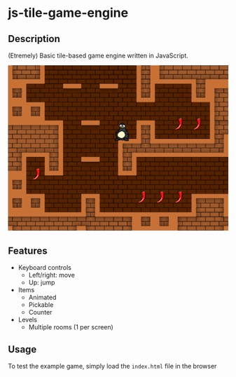 # js-tile-game-engine

## Description

(Etremely) Basic tile-based game engine written in JavaScript.

![screenshot](screenshot.png "Demo")

## Features

* Keyboard controls
    * Left/right: move
    * Up: jump
* Items
    * Animated
    * Pickable
    * Counter
* Levels
    * Multiple rooms (1 per screen)


## Usage

To test the example game, simply load the ```index.html``` file in the browser

